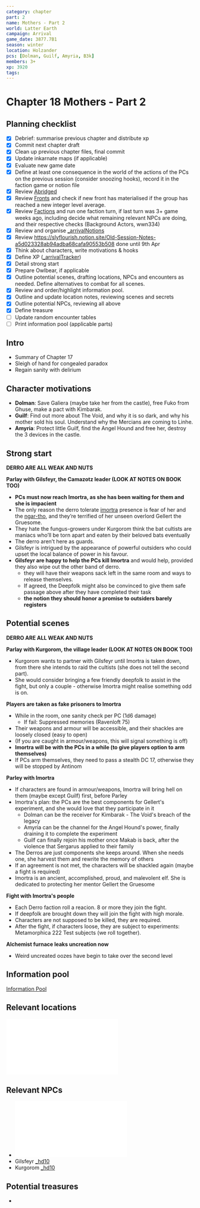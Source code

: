 ```yaml
---
category: chapter
part: 2
name: Mothers - Part 2
world: Latter Earth
campaign: Arrival
game_date: 3877.7B1
season: winter
location: Holzander
pcs: [Dolman, Guilf, Amyria, B3k]
members: 3+
xp: 3920
tags: 
---
```


# Chapter 18 Mothers - Part 2

## Planning checklist

- [x] Debrief: summarise previous chapter and distribute xp
- [x] Commit next chapter draft
- [x] Clean up previous chapter files, final commit
- [x] Update inkarnate maps (if applicable)
- [x] Evaluate new game date
- [x] Define at least one consequence in the world of the actions of the PCs on the previous session (consider snoozing hooks), record it in the faction game or notion file
- [x] Review [Abridged](_published/arrival/abridged.md)
- [x] Review [Fronts](../factions/_fronts.md) and check if new front has materialised if the group has reached a new integer level average.
- [x] Review [Factions](../factions/_factionGame.md) and run one faction turn, if last turn was 3+ game weeks ago, including decide what remaining relevant NPCs are doing, and their respective checks (Background Actors, wwn334)
- [x] Review and organise [_arrivalNotions](campaign/arrival/_arrivalNotions.md)
- [x] Review https://slyflourish.notion.site/Old-Session-Notes-a5d023328ab94adba68cafa90553b508 done until 9th Apr
- [x] Think about characters, write motivations & hooks
- [x] Define XP ([_arrivalTracker](../_arrivalTracker.md))
- [x] Detail strong start
- [x] Prepare Owlbear, if applicable
- [x] Outline potential scenes, drafting locations, NPCs and encounters as needed. Define alternatives to combat for all scenes.
- [x] Review and order/highlight information pool.
- [x] Outline and update location notes, reviewing scenes and secrets
- [x] Outline potential NPCs, reviewing all above
- [x] Define treasure
- [ ] Update random encounter tables
- [ ] Print information pool (applicable parts)

## Intro

- Summary of Chapter 17
- Sleigh of hand for congealed paradox
- Regain sanity with delirium 

## Character motivations

- **Dolman**: Save Galiera (maybe take her from the castle), free Fuko from Ghuse, make a pact with Kimbarak.
- **Guilf**: Find out more about The Void, and why it is so dark, and why his mother sold his soul. Understand why the Mercians are coming to Linhe.
- **Amyria**: Protect little Guilf, find the Angel Hound and free her, destroy the 3 devices in the castle.

## Strong start

**DERRO ARE ALL WEAK AND NUTS**

**Parlay with Gilsfeyr, the Camazotz leader (LOOK AT NOTES ON BOOK TOO)**
- **PCs must now reach Imortra, as she has been waiting for them and she is impacient**
- The only reason the derro tolerate [imortra](arrival/npcs/imortra.md) presence is fear of her and the [ngar-tho](_gm/npcCodex/statblocks/ngar-tho.md), and they’re terrified of her unseen overlord Gellert the Gruesome.
- They hate the fungus-growers under Kurgorom think the bat cultists are maniacs who’ll be torn apart and eaten by their beloved bats eventually
- The derro aren’t here as guards.
- Gilsfeyr is intrigued by the appearance of powerful outsiders who could upset the local balance of power in his favour.
- **Gilsfeyr are happy to help the PCs kill Imortra** and would help, provided they also wipe out the other band of derro.
	- they will have their weapons sack left in the same room and ways to release themselves.
	- If agreed, the Deepfolk might also be convinced to give them safe passage above after they have completed their task
	- **the notion they should honor a promise to outsiders barely registers**
## Potential scenes

**DERRO ARE ALL WEAK AND NUTS**

**Parlay with Kurgorom, the village leader (LOOK AT NOTES ON BOOK TOO)**
- Kurgorom wants to partner with Gilsfeyr until Imortra is taken down, from there she intends to raid the cultists (she does not tell the second part).
- She would consider bringing a few friendly deepfolk to assist in the fight, but only a couple - otherwise Imortra might realise something odd is on.

**Players are taken as fake prisoners to Imortra**
- While in the room, one sanity check per PC (1d6 damage)
	- If fail: Suppressed memories (Ravenloft 75)
- Their weapons and armour will be accessible, and their shackles are loosely closed (easy to open)
- (If you are caught in armour/weapons, this will signal something is off)
- **Imortra will be with the PCs in a while (to give players option to arm themselves)**
- If PCs arm themselves, they need to pass a stealth DC 17, otherwise they will be stopped by Antinom

**Parley with Imortra**
- If characters are found in armour/weapons, Imortra will bring hell on them (maybe except Guilf) first, before Parley
- Imortra's plan: the PCs are the best components for Gellert's experiment, and she would love that they participate in it
	- Dolman can be the receiver for Kimbarak - The Void's breach of the legacy
	- Amyria can be the channel for the Angel Hound's power, finally draining it to complete the experiment
	- Guilf can finally rejoin his mother once Makab is back, after the violence that Sergarus applied to their family
- The Derros are just components she keeps around. When she needs one, she harvest them and rewrite the memory of others
- If an agreement is not met, the characters will be shackled again (maybe a fight is required)
- Imortra is an ancient, accomplished, proud, and malevolent elf. She is dedicated to protecting her mentor Gellert the Gruesome

**Fight with Imortra's people**
- Each Derro faction roll a reacion. 8 or more they join the fight.
- If deepfolk are brought down they will join the fight with high morale.
- Characters are not supposed to be killed, they are required.
- After the fight, if characters loose, they are subject to experiments: Metamorphica 222 Test subjects (we roll together).

**Alchemist furnace leaks uncreation now**
- Weird uncreated oozes have begin to take over the second level

## Information pool

[Information Pool](../_informationPool.md)

## Relevant locations

![Castle of Holzander Level 4](arrival/locations/holzanderCastleL4.md#Castle%20of%20Holzander%20Level%204)

## Relevant NPCs

- ![imortra](arrival/npcs/imortra.md)
- Gilsfeyr [_hd10](_gm/npcCodex/statblocks/_hd10.md)
- Kurgorom [_hd10](_gm/npcCodex/statblocks/_hd10.md)

## Potential treasures

- 


